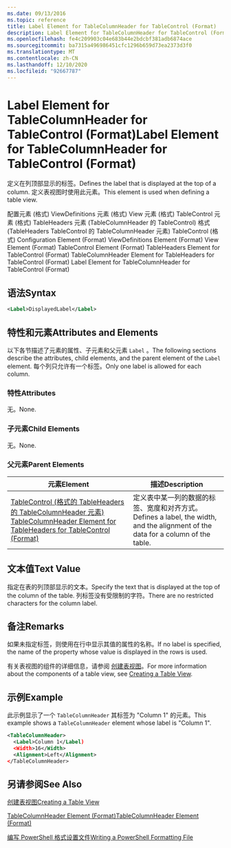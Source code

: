 ```yaml
---
ms.date: 09/13/2016
ms.topic: reference
title: Label Element for TableColumnHeader for TableControl (Format)
description: Label Element for TableColumnHeader for TableControl (Format)
ms.openlocfilehash: fe4c209903c04e683b44e2bdcbf381adb6874ace
ms.sourcegitcommit: ba7315a496986451cfc1296b659d73ea2373d3f0
ms.translationtype: MT
ms.contentlocale: zh-CN
ms.lasthandoff: 12/10/2020
ms.locfileid: "92667787"
---
```

# <a name="label-element-for-tablecolumnheader-for-tablecontrol-format"></a><span data-ttu-id="dbb82-103">Label Element for TableColumnHeader for TableControl (Format)</span><span class="sxs-lookup"><span data-stu-id="dbb82-103">Label Element for TableColumnHeader for TableControl (Format)</span></span>

<span data-ttu-id="dbb82-104">定义在列顶部显示的标签。</span><span class="sxs-lookup"><span data-stu-id="dbb82-104">Defines the label that is displayed at the top of a column.</span></span> <span data-ttu-id="dbb82-105">定义表视图时使用此元素。</span><span class="sxs-lookup"><span data-stu-id="dbb82-105">This element is used when defining a table view.</span></span>

<span data-ttu-id="dbb82-106">配置元素 (格式) ViewDefinitions 元素 (格式) View 元素 (格式) TableControl 元素 (格式) TableHeaders 元素 (TableColumnHeader 的 TableControl) 格式 (TableHeaders TableControl 的 TableColumnHeader 元素) TableControl (格式) </span><span class="sxs-lookup"><span data-stu-id="dbb82-106">Configuration Element (Format) ViewDefinitions Element (Format) View Element (Format) TableControl Element (Format) TableHeaders Element for TableControl (Format) TableColumnHeader Element for TableHeaders for TableControl (Format) Label Element  for TableColumnHeader for TableControl (Format)</span></span>

## <a name="syntax"></a><span data-ttu-id="dbb82-107">语法</span><span class="sxs-lookup"><span data-stu-id="dbb82-107">Syntax</span></span>

```xml
<Label>DisplayedLabel</Label>

```

## <a name="attributes-and-elements"></a><span data-ttu-id="dbb82-108">特性和元素</span><span class="sxs-lookup"><span data-stu-id="dbb82-108">Attributes and Elements</span></span>

<span data-ttu-id="dbb82-109">以下各节描述了元素的属性、子元素和父元素 `Label` 。</span><span class="sxs-lookup"><span data-stu-id="dbb82-109">The following sections describe the attributes, child elements, and the parent element of the `Label` element.</span></span> <span data-ttu-id="dbb82-110">每个列只允许有一个标签。</span><span class="sxs-lookup"><span data-stu-id="dbb82-110">Only one label is allowed for each column.</span></span>

### <a name="attributes"></a><span data-ttu-id="dbb82-111">特性</span><span class="sxs-lookup"><span data-stu-id="dbb82-111">Attributes</span></span>

<span data-ttu-id="dbb82-112">无。</span><span class="sxs-lookup"><span data-stu-id="dbb82-112">None.</span></span>

### <a name="child-elements"></a><span data-ttu-id="dbb82-113">子元素</span><span class="sxs-lookup"><span data-stu-id="dbb82-113">Child Elements</span></span>

<span data-ttu-id="dbb82-114">无。</span><span class="sxs-lookup"><span data-stu-id="dbb82-114">None.</span></span>

### <a name="parent-elements"></a><span data-ttu-id="dbb82-115">父元素</span><span class="sxs-lookup"><span data-stu-id="dbb82-115">Parent Elements</span></span>

|<span data-ttu-id="dbb82-116">元素</span><span class="sxs-lookup"><span data-stu-id="dbb82-116">Element</span></span>|<span data-ttu-id="dbb82-117">描述</span><span class="sxs-lookup"><span data-stu-id="dbb82-117">Description</span></span>|
|-------------|-----------------|
|[<span data-ttu-id="dbb82-118">TableControl (格式的 TableHeaders 的 TableColumnHeader 元素) </span><span class="sxs-lookup"><span data-stu-id="dbb82-118">TableColumnHeader Element for TableHeaders for TableControl  (Format)</span></span>](./tablecolumnheader-element-format.md)|<span data-ttu-id="dbb82-119">定义表中某一列的数据的标签、宽度和对齐方式。</span><span class="sxs-lookup"><span data-stu-id="dbb82-119">Defines a label, the width, and the alignment of the data for a column of the table.</span></span>|

## <a name="text-value"></a><span data-ttu-id="dbb82-120">文本值</span><span class="sxs-lookup"><span data-stu-id="dbb82-120">Text Value</span></span>

<span data-ttu-id="dbb82-121">指定在表的列顶部显示的文本。</span><span class="sxs-lookup"><span data-stu-id="dbb82-121">Specify the text that is displayed at the top of the column of the table.</span></span> <span data-ttu-id="dbb82-122">列标签没有受限制的字符。</span><span class="sxs-lookup"><span data-stu-id="dbb82-122">There are no restricted characters for the column label.</span></span>

## <a name="remarks"></a><span data-ttu-id="dbb82-123">备注</span><span class="sxs-lookup"><span data-stu-id="dbb82-123">Remarks</span></span>

<span data-ttu-id="dbb82-124">如果未指定标签，则使用在行中显示其值的属性的名称。</span><span class="sxs-lookup"><span data-stu-id="dbb82-124">If no label is specified, the name of the property whose value is displayed in the rows is used.</span></span>

<span data-ttu-id="dbb82-125">有关表视图的组件的详细信息，请参阅 [创建表视图](./creating-a-table-view.md)。</span><span class="sxs-lookup"><span data-stu-id="dbb82-125">For more information about the components of a table view, see [Creating a Table View](./creating-a-table-view.md).</span></span>

## <a name="example"></a><span data-ttu-id="dbb82-126">示例</span><span class="sxs-lookup"><span data-stu-id="dbb82-126">Example</span></span>

<span data-ttu-id="dbb82-127">此示例显示了一个 `TableColumnHeader` 其标签为 "Column 1" 的元素。</span><span class="sxs-lookup"><span data-stu-id="dbb82-127">This example shows a `TableColumnHeader` element whose label is "Column 1".</span></span>

```xml
<TableColumnHeader>
  <Label>Column 1</Label)
  <Width>16</Width>
  <Alignment>Left</Alignment>
</TableColumnHeader>
```

## <a name="see-also"></a><span data-ttu-id="dbb82-128">另请参阅</span><span class="sxs-lookup"><span data-stu-id="dbb82-128">See Also</span></span>

[<span data-ttu-id="dbb82-129">创建表视图</span><span class="sxs-lookup"><span data-stu-id="dbb82-129">Creating a Table View</span></span>](./creating-a-table-view.md)

[<span data-ttu-id="dbb82-130">TableColumnHeader Element (Format)</span><span class="sxs-lookup"><span data-stu-id="dbb82-130">TableColumnHeader Element (Format)</span></span>](./tablecolumnheader-element-format.md)

[<span data-ttu-id="dbb82-131">编写 PowerShell 格式设置文件</span><span class="sxs-lookup"><span data-stu-id="dbb82-131">Writing a PowerShell Formatting File</span></span>](./writing-a-powershell-formatting-file.md)
